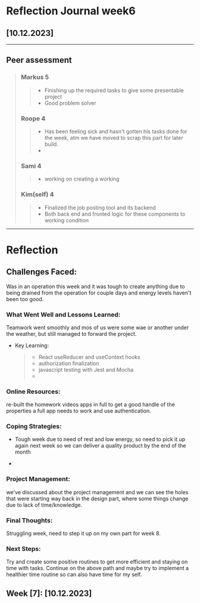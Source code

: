 # Reflection Journal week6

## [10.12.2023]

---

## Peer assessment

> ### Markus 5
>
> > - Finishing up the required tasks to give some presentable project
> > - Good problem solver
>
> ### Roope 4
>
> > - Has been feeling sick and hasn't gotten his tasks done for the week, atm we have moved to scrap this part for later build.
> > -
>
> ### Sami 4
>
> > - working on creating a working 
>
> ### Kim(self) 4
>
> > - Finalized the job posting tool and its backend
> > - Both back end and fronted logic for these components to working condition

---

# Reflection

## Challenges Faced:

Was in an operation this week and it was tough to create anything due to being drained from the operation for couple days and energy levels haven't been too good. 

### What Went Well and Lessons Learned:

Teamwork went smoothly and mos of us were some wae or another under the weather, but still managed to forward the project.

- Key Learning:
  > - React useReducer and useContext hooks
  > - authorization finalization
  > - javascript testing with Jest and Mocha
  > -

### Online Resources:

re-built the homework videos apps in full to get a good handle of the properties a full app needs to work and use authentication.

### Coping Strategies:

- Tough week due to need of rest and low energy, so need to pick it up again next week so we can deliver a quality product by the end of the month

- 

### Project Management:

we've discussed about the project management and we can see the holes that were starting way back in the design part, where some things change due to lack of time/knowledge.

### Final Thoughts:

Struggling week, need to step it up on my own part for week 8.

### Next Steps:

Try and create some positive routines to get more efficient and staying on time with tasks.
Continue on the above path and maybe try to implement a healthier time routine so can also have time for my self.

## Week [7]: [10.12.2023]
